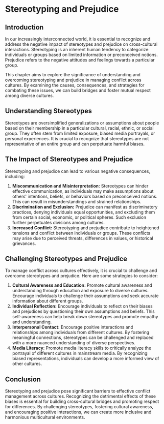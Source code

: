 # Stereotyping and Prejudice

## Introduction

In our increasingly interconnected world, it is essential to recognize and address the negative impact of stereotypes and prejudice on cross-cultural interactions. Stereotyping is an inherent human tendency to categorize individuals or groups based on limited information or preconceived notions. Prejudice refers to the negative attitudes and feelings towards a particular group.

This chapter aims to explore the significance of understanding and overcoming stereotyping and prejudice in managing conflict across cultures. By examining the causes, consequences, and strategies for combating these issues, we can build bridges and foster mutual respect among diverse cultures.

## Understanding Stereotypes

Stereotypes are oversimplified generalizations or assumptions about people based on their membership in a particular cultural, racial, ethnic, or social group. They often stem from limited exposure, biased media portrayals, or personal experiences. It is crucial to recognize that stereotypes are not representative of an entire group and can perpetuate harmful biases.

## The Impact of Stereotypes and Prejudice

Stereotyping and prejudice can lead to various negative consequences, including:

1. **Miscommunication and Misinterpretation:** Stereotypes can hinder effective communication, as individuals may make assumptions about others' intentions, beliefs, or behaviors based on preconceived notions. This can result in misunderstandings and strained relationships.
2. **Discrimination and Exclusion:** Prejudice can manifest as discriminatory practices, denying individuals equal opportunities, and excluding them from certain social, economic, or political spheres. Such exclusion further perpetuates divisions among cultures.
3. **Increased Conflict:** Stereotyping and prejudice contribute to heightened tensions and conflict between individuals or groups. These conflicts may arise due to perceived threats, differences in values, or historical grievances.

## Challenging Stereotypes and Prejudice

To manage conflict across cultures effectively, it is crucial to challenge and overcome stereotypes and prejudice. Here are some strategies to consider:

1. **Cultural Awareness and Education:** Promote cultural awareness and understanding through education and exposure to diverse cultures. Encourage individuals to challenge their assumptions and seek accurate information about different groups.
2. **Individual Reflection:** Encourage individuals to reflect on their biases and prejudices by questioning their own assumptions and beliefs. This self-awareness can help break down stereotypes and promote empathy and understanding.
3. **Interpersonal Contact:** Encourage positive interactions and relationships among individuals from different cultures. By fostering meaningful connections, stereotypes can be challenged and replaced with a more nuanced understanding of diverse perspectives.
4. **Media Literacy:** Promote media literacy skills to critically analyze the portrayal of different cultures in mainstream media. By recognizing biased representations, individuals can develop a more informed view of other cultures.

## Conclusion

Stereotyping and prejudice pose significant barriers to effective conflict management across cultures. Recognizing the detrimental effects of these biases is essential for building cross-cultural bridges and promoting respect for differences. By challenging stereotypes, fostering cultural awareness, and encouraging positive interactions, we can create more inclusive and harmonious multicultural environments.
